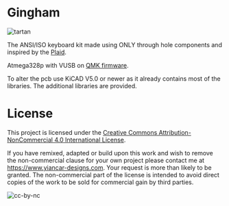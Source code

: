 Gingham
================

![tartan](https://yiancar-designs.com/wp-content/uploads/2019/06/IMG_20190625_233619.jpg)

The ANSI/ISO keyboard kit made using ONLY through hole components and inspired by the [Plaid](https://github.com/hsgw/plaid).

Atmega328p with VUSB on [QMK firmware](https://github.com/qmk/qmk_firmware).

To alter the pcb use KiCAD V5.0 or newer as it already contains most of the libraries. The additional libraries are provided.

License
===========

This project is licensed under the [Creative Commons Attribution-NonCommercial 4.0 International License](https://creativecommons.org/licenses/by-nc/4.0/).

If you have remixed, adapted or build upon this work and wish to remove the non-commercial clause for your own project please contact me at https://www.yiancar-designs.com. Your request is more than likely to be granted. The non-commercial part of the license is intended to avoid direct copies of the work to be sold for commercial gain by third parties.

![cc-by-nc](https://i.creativecommons.org/l/by-nc/4.0/88x31.png)
